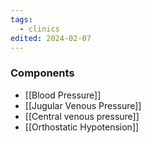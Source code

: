 ```yaml
---
tags:
  - clinics
edited: 2024-02-07
---
```

### Components
- [[Blood Pressure]] 
- [[Jugular Venous Pressure]] 
- [[Central venous pressure]] 
- [[Orthostatic Hypotension]] 